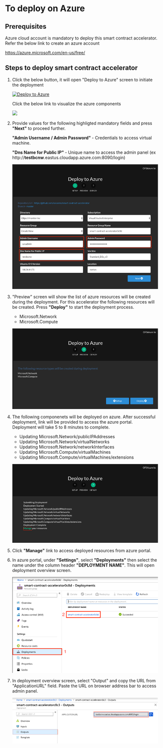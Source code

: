 # To deploy on Azure

Prerequisites
-------------
Azure cloud account is mandatory to deploy this smart contract accelerator. Refer the below link to create an azure account 

https://azure.microsoft.com/en-us/free/


Steps to deploy smart contract accelerator
------------------------------------------

1. Click the below button, it will open "Deploy to Azure" screen to initiate the deployment

    [![Deploy to Azure](https://azuredeploy.net/deploybutton.png)](https://azuredeploy.net/) 

    Click the below link to visualize the azure components

    <a href="http://armviz.io/#/?load=https%3A%2F%2Fraw.githubusercontent.com%2Frarunms%2Fautodeploy%2Fmaster%2Fazuredeploy.json" target="_blank">
    <img src="http://armviz.io/visualizebutton.png"/> </a>

2. Provide values for the following highligted mandatory fields and press <b>"Next"</b> to proceed further.
   
    <b>"Admin Username / Admin Password" </b> - Credentials to access virtual machine.
    
    <b> "Dns Name for Public IP" </b> - Unique name to access the admin panel 
    (ex http://<b>testbcnw</b>.eastus.cloudapp.azure.com:8090/login) 

    ![Setup](./images/setup.png)

3. "Preview" screen will show the list of azure resources will be created during the deployment. For this accelerator the following resources will be created. Press <b>"Deploy"</b> to start the deployment process.
    * Microsoft.Network
    * Microsoft.Compute

    ![Preview](./images/preview.png)

4. The following componenets will be deployed on azure. After successful deployment, link will be provided to access the azure portal. Deployment will take 5 to 8 minutes to complete.
    * Updating Microsoft.Network/publicIPAddresses
    * Updating Microsoft.Network/virtualNetworks
    * Updating Microsoft.Network/networkInterfaces
    * Updating Microsoft.Compute/virtualMachines
    * Updating Microsoft.Compute/virtualMachines/extensions 

    ![Deploy](./images/deploy.png)

5. Click <b>"Manage"</b> link to access deployed resources from azure portal.

6. In azure portal, under <b>"Settings"</b>, select <b>"Deployments"</b> then select the name under the column header <b>"DEPLOYMENT NAME"</b>. This will open deployment overview screen.

    ![Deployments](./images/deployments.png)

7. In deployment overview screen, select "Output" and copy the URL from "ApplicationURL" field. Paste the URL on browser address bar to access admin panel.

    ![Application URL](./images/url.png)







